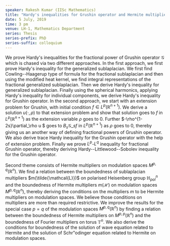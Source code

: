 ```yaml
---
speaker: Rakesh Kumar (IISc Mathematics)
title: "Hardy's inequalities for Grushin operator and Hermite multipliers on modulation spaces"
date: 5 July, 2019
time: 3 pm
venue: LH-1, Mathematics Department
series: Thesis
series-prefix: PhD
series-suffix: colloquium
---
```


We prove Hardy's inequalities for the fractional power of Grushin operator
$\mathcal{G}$ which is chased via two different approaches. In the first approach,
we first prove Hardy's inequality for the generalized sublaplacian. We first find
Cowling--Haagerup type of formula for the fractional sublaplacian and then using
the modified heat kernel, we find integral representations of the fractional
generalized sublaplacian. Then we derive Hardy's inequality for generalized
sublaplacian. Finally using the spherical harmonics, applying Hardy's inequality
for individual components, we derive Hardy's inequality for Grushin operator.
In the second approach, we start with an extension problem for Grushin, with
initial condition $f\in L^p(\mathbb{R}^{n+1})$. We derive a solution
$u(\cdot,\rho)$ to that extension problem and show that solution goes to $f$ in
$L^p(\mathbb{R}^{n+1})$ as the extension variable $\rho$ goes to $0$. Further
$-\rho^{1-2s}\partial_\rho u $ goes to $B_s\mathcal{G}\_s f$ in $L^p(\mathbb{R}^{n+1})$
as $\rho$ goes to $0$, thereby giving us an another way of defining fractional
powers of Grushin operator. We also derive trace Hardy inequality for the Grushin
operator with the help of extension problem. Finally we prove $L^p$-$L^q$
inequality for fractional Grushin operator, thereby deriving Hardy--Littlewood--Sobolev
inequality for the Grushin operator.


Second theme consists of Hermite multipliers on modulation spaces $M^{p,q}(\mathbb{R}^n)$.
We find a relation between the boundedness of sublaplacian multipliers
$m(\tilde{\mathcal{L}})$ on polarised Heisenberg group $\mathbb{H}^n_{pol}$ and the
boundedness of Hermite multipliers $m(\mathcal{H})$ on modulation spaces
$M^{p,q}(\mathbb{R}^n)$, thereby deriving the conditions on the multipliers $m$ to be
Hermite multipliers on modulation spaces. We believe those conditions on multipliers
are more than required restrictive. We improve the results for the special case $p=q$
of the modulation spaces $M^{p,q}(\mathbb{R}^n)$ by finding a relation between the
boundedness of Hermite multipliers on $M^{p,p}(\mathbb{R}^n)$ and the boundedness of
Fourier multipliers on torus $\mathbb{T}^n$. We also derive the conditions for
boundedness of the solution of wave equation related to Hermite and the solution of
Schr\"odinger equation related to Hermite on modulation spaces.
